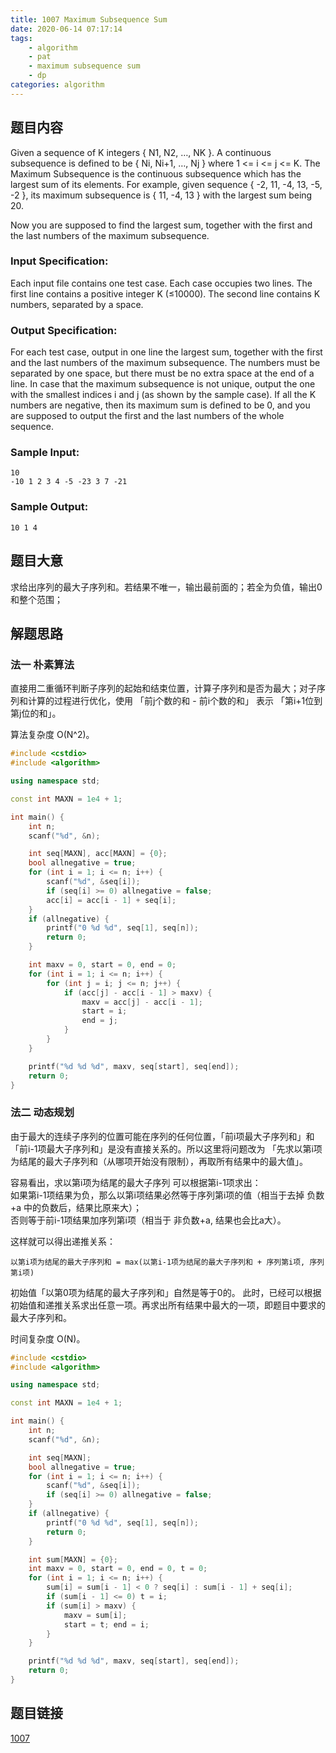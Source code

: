 ```yaml
---
title: 1007 Maximum Subsequence Sum
date: 2020-06-14 07:17:14
tags: 
    - algorithm
    - pat
    - maximum subsequence sum
    - dp
categories: algorithm
---
```


## 题目内容
Given a sequence of K integers { N1, N2, …, NK }. A continuous subsequence is defined to be { Ni, Ni+1, …, Nj } where 1 <= i <= j <= K. The Maximum Subsequence is the continuous subsequence which has the largest sum of its elements. For example, given sequence { -2, 11, -4, 13, -5, -2 }, its maximum subsequence is { 11, -4, 13 } with the largest sum being 20.

Now you are supposed to find the largest sum, together with the first and the last numbers of the maximum subsequence.

### Input Specification:
Each input file contains one test case. Each case occupies two lines. The first line contains a positive integer K (≤10000). The second line contains K numbers, separated by a space.

### Output Specification:
For each test case, output in one line the largest sum, together with the first and the last numbers of the maximum subsequence. The numbers must be separated by one space, but there must be no extra space at the end of a line. In case that the maximum subsequence is not unique, output the one with the smallest indices i and j (as shown by the sample case). If all the K numbers are negative, then its maximum sum is defined to be 0, and you are supposed to output the first and the last numbers of the whole sequence.

### Sample Input:
``` 
10
-10 1 2 3 4 -5 -23 3 7 -21
```
### Sample Output:
```
10 1 4
```

## 题目大意
求给出序列的最大子序列和。若结果不唯一，输出最前面的；若全为负值，输出0和整个范围；


## 解题思路
### 法一 朴素算法
直接用二重循环判断子序列的起始和结束位置，计算子序列和是否为最大；对子序列和计算的过程进行优化，使用 「前j个数的和 - 前i个数的和」 表示 「第i+1位到第j位的和」。

算法复杂度 O(N^2)。

``` cpp
#include <cstdio>
#include <algorithm>

using namespace std;

const int MAXN = 1e4 + 1;

int main() {
    int n;
    scanf("%d", &n);

    int seq[MAXN], acc[MAXN] = {0};
    bool allnegative = true;
    for (int i = 1; i <= n; i++) {
        scanf("%d", &seq[i]);
        if (seq[i] >= 0) allnegative = false;
        acc[i] = acc[i - 1] + seq[i];
    }
    if (allnegative) {
        printf("0 %d %d", seq[1], seq[n]);
        return 0;
    }

    int maxv = 0, start = 0, end = 0;
    for (int i = 1; i <= n; i++) {
        for (int j = i; j <= n; j++) {
            if (acc[j] - acc[i - 1] > maxv) {
                maxv = acc[j] - acc[i - 1];
                start = i;
                end = j;
            }
        }
    }

    printf("%d %d %d", maxv, seq[start], seq[end]);
    return 0;
}
```

### 法二 动态规划
由于最大的连续子序列的位置可能在序列的任何位置，「前i项最大子序列和」和 「前i-1项最大子序列和」是没有直接关系的。所以这里将问题改为 「先求以第i项为结尾的最大子序列和（从哪项开始没有限制），再取所有结果中的最大值」。

容易看出，求以第i项为结尾的最大子序列 可以根据第i-1项求出：  
如果第i-1项结果为负，那么以第i项结果必然等于序列第i项的值（相当于去掉 负数+a 中的负数后，结果比原来大）；  
否则等于前i-1项结果加序列第i项（相当于 非负数+a, 结果也会比a大）。

这样就可以得出递推关系：
``` 
以第i项为结尾的最大子序列和 = max(以第i-1项为结尾的最大子序列和 + 序列第i项, 序列第i项) 
```
初始值「以第0项为结尾的最大子序列和」自然是等于0的。
此时，已经可以根据初始值和递推关系求出任意一项。再求出所有结果中最大的一项，即题目中要求的最大子序列和。

时间复杂度 O(N)。


``` cpp
#include <cstdio>
#include <algorithm>

using namespace std;

const int MAXN = 1e4 + 1;

int main() {
    int n;
    scanf("%d", &n);

    int seq[MAXN];
    bool allnegative = true;
    for (int i = 1; i <= n; i++) {
        scanf("%d", &seq[i]);
        if (seq[i] >= 0) allnegative = false;
    }
    if (allnegative) {
        printf("0 %d %d", seq[1], seq[n]);
        return 0;
    }

    int sum[MAXN] = {0};
    int maxv = 0, start = 0, end = 0, t = 0;
    for (int i = 1; i <= n; i++) {
        sum[i] = sum[i - 1] < 0 ? seq[i] : sum[i - 1] + seq[i];
        if (sum[i - 1] <= 0) t = i;
        if (sum[i] > maxv) {
            maxv = sum[i];
            start = t; end = i;
        }
    }

    printf("%d %d %d", maxv, seq[start], seq[end]);
    return 0;
}
```

## 题目链接
[1007](https://pintia.cn/problem-sets/994805342720868352/problems/994805514284679168)